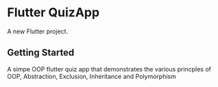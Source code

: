 # Flutter QuizApp

A new Flutter project.

## Getting Started

A simpe OOP flutter quiz app that demonstrates the various princples of OOP, Abstraction, Exclusion, Inheritance and Polymorphism
